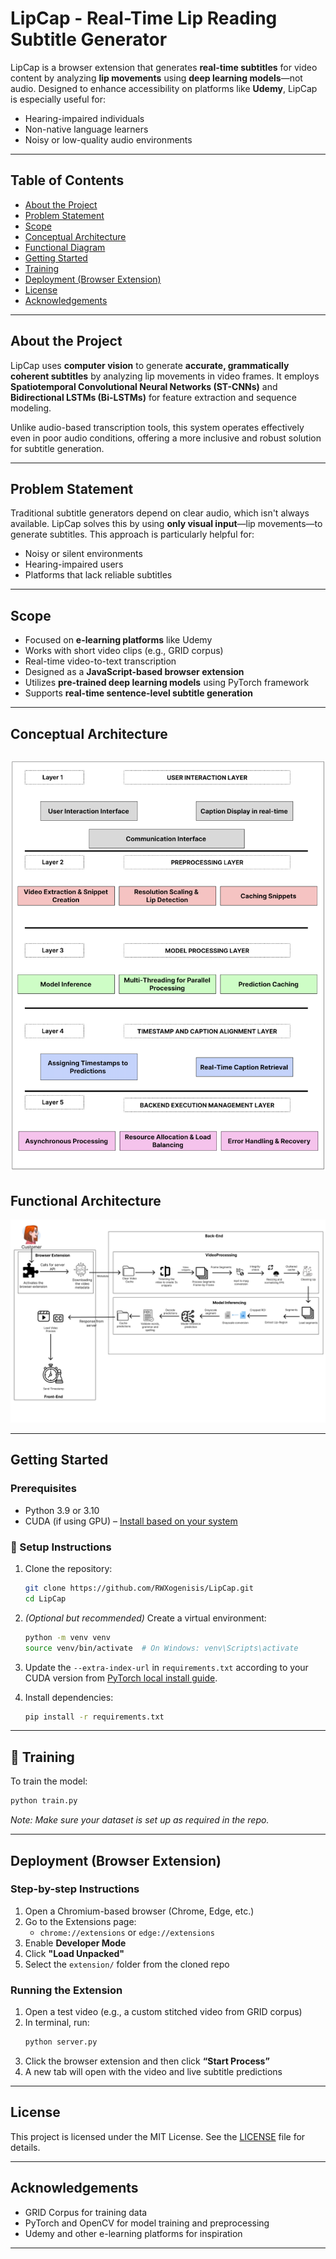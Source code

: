 # LipCap - Real-Time Lip Reading Subtitle Generator

LipCap is a browser extension that generates **real-time subtitles** for video content by analyzing **lip movements** using **deep learning models**—not audio. Designed to enhance accessibility on platforms like **Udemy**, LipCap is especially useful for:

- Hearing-impaired individuals  
- Non-native language learners  
- Noisy or low-quality audio environments

---

## Table of Contents

- [About the Project](#-about-the-project)
- [Problem Statement](#-problem-statement)
- [Scope](#-scope)
- [Conceptual Architecture](#-conceptual-architecture)
- [Functional Diagram](#functional-diagram)
- [Getting Started](#-getting-started)
- [Training](#-training)
- [Deployment (Browser Extension)](#-deployment-browser-extension)
- [License](#-license)
- [Acknowledgements](#-acknowledgements)

---

## About the Project

LipCap uses **computer vision** to generate **accurate, grammatically coherent subtitles** by analyzing lip movements in video frames. It employs **Spatiotemporal Convolutional Neural Networks (ST-CNNs)** and **Bidirectional LSTMs (Bi-LSTMs)** for feature extraction and sequence modeling.

Unlike audio-based transcription tools, this system operates effectively even in poor audio conditions, offering a more inclusive and robust solution for subtitle generation.

---

## Problem Statement

Traditional subtitle generators depend on clear audio, which isn't always available. LipCap solves this by using **only visual input**—lip movements—to generate subtitles. This approach is particularly helpful for:

- Noisy or silent environments
- Hearing-impaired users
- Platforms that lack reliable subtitles

---

## Scope

- Focused on **e-learning platforms** like Udemy
- Works with short video clips (e.g., GRID corpus)
- Real-time video-to-text transcription
- Designed as a **JavaScript-based browser extension**
- Utilizes **pre-trained deep learning models** using PyTorch framework
- Supports **real-time sentence-level subtitle generation**

---

## Conceptual Architecture
![Conceptual Architecture](https://github.com/RWXogenisis/LipSync/blob/main/Conceptual%20Architecture.png)
---

## Functional Architecture
![Functional Architecture](https://github.com/RWXogenisis/LipSync/blob/main/Functional%20Diagram.png)

---
## Getting Started

### Prerequisites

- Python 3.9 or 3.10
- CUDA (if using GPU) – [Install based on your system](https://pytorch.org/get-started/locally/)

### 📁 Setup Instructions

1. Clone the repository:
   ```bash
   git clone https://github.com/RWXogenisis/LipCap.git
   cd LipCap
   ```

2. *(Optional but recommended)* Create a virtual environment:
   ```bash
   python -m venv venv
   source venv/bin/activate  # On Windows: venv\Scripts\activate
   ```

3. Update the `--extra-index-url` in `requirements.txt` according to your CUDA version from [PyTorch local install guide](https://pytorch.org/get-started/locally/).

4. Install dependencies:
   ```bash
   pip install -r requirements.txt
   ```

---

## 🧪 Training

To train the model:

```bash
python train.py
```

*Note: Make sure your dataset is set up as required in the repo.*

---

## Deployment (Browser Extension)

### Step-by-step Instructions

1. Open a Chromium-based browser (Chrome, Edge, etc.)
2. Go to the Extensions page:
   - `chrome://extensions` or `edge://extensions`
3. Enable **Developer Mode**
4. Click **"Load Unpacked"**
5. Select the `extension/` folder from the cloned repo

### Running the Extension

1. Open a test video (e.g., a custom stitched video from GRID corpus)
2. In terminal, run:
   ```bash
   python server.py
   ```
3. Click the browser extension and then click **“Start Process”**
4. A new tab will open with the video and live subtitle predictions

---

## License

This project is licensed under the MIT License. See the [LICENSE](LICENSE) file for details.

---

## Acknowledgements

- GRID Corpus for training data
- PyTorch and OpenCV for model training and preprocessing
- Udemy and other e-learning platforms for inspiration

---
